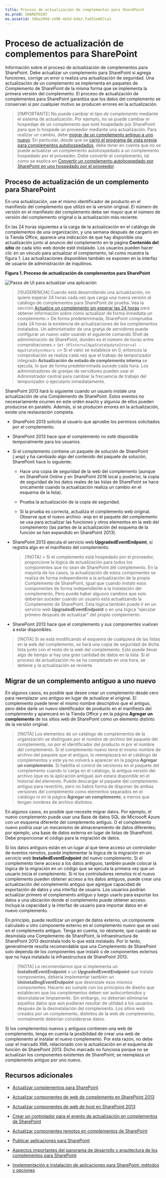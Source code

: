 ```yaml
---
title: Proceso de actualización de complementos para SharePoint
ms.prod: SHAREPOINT
ms.assetid: 3dba209d-cb98-4e5d-b4b2-fad31e667ca1
---
```



# Proceso de actualización de complementos para SharePoint
Información sobre el proceso de actualización de complementos para SharePoint.
Debe actualizar un complemento para SharePoint si agrega funciones, corrige un error o realiza una actualización de seguridad. Una actualización de un complemento se implementa en paquetes de Complemento de SharePoint de la misma forma que se implementa la primera versión del complemento. El proceso de actualización de complementos para SharePoint garantiza que los datos del complemento se conservan si por cualquier motivo se producen errores en la actualización.
  
    
    


> [!IMPORTANTE]
> No puede cambiar el  *tipo de complemento*  mediante el sistema de actualización. Por ejemplo, no se puede cambiar el hospedaje de un complemento que esté hospedado por SharePoint para que lo hospede un proveedor mediante una actualización. Para realizar un cambio, debe [migrar de un complemento antiguo a uno nuevo](#Major). En particular, desde que se  [cerró el programa de vista previa para complementos autohospedados](http://blogs.office.com/2014/05/16/update-on-autohosted-apps-preview-program/), debe tener en cuenta que no se puede actualizar un complemento autohospedado a un complemento hospedado por el proveedor. Debe convertir el complemento, tal como se explica en  [Convertir un complemento autohospedado por SharePoint en uno hospedado por el proveedor](convert-an-autohosted-sharepoint-add-in-to-a-provider-hosted-add-in.md). 
  
    
    


## Proceso de actualización de un complemento para SharePoint
<a name="Minor"> </a>

En una actualización, use el mismo identificador de producto en el manifiesto del complemento que utilizó en la versión original. El número de versión en el manifiesto del complemento debe ser mayor que el número de versión del complemento original o la actualización más reciente.
  
    
    
En las 24 horas siguientes a la carga de la actualización en el catálogo de complementos de una organización, y una semana después de cargarlo en la Tienda Office, aparece una indicación de que hay disponible una actualización junto al anuncio del complemento en la página **Contenido del sitio** de cada sitio web donde esté instalado. Los usuarios pueden hacer clic en un vínculo para actualizar el complemento, tal como muestra la figura 1. Las actualizaciones disponibles también se exponen en la interfaz de usuario de administración de inquilinos.
  
    
    

**Figura 1. Proceso de actualización de complementos para SharePoint**

  
    
    

  
    
    
![Pasos de UI para actualizar una aplicación](images/UpdatingApp_AppTileUpdateNotice.png)
  
    
    

    
> [!SUGERENCIA]
>  Cuando está desarrollando una actualización, no quiere esperar 24 horas cada vez que carga una nueva versión al catálogo de complementos para SharePoint de prueba. Vea la sección [Actualice un complemento sin esperar las 24 horas](update-sharepoint-add-ins.md#ImmediateUpdateNotice) para obtener información sobre cómo actualizar de forma inmediata un complemento.>  De forma predeterminada, SharePoint comprueba cada 24 horas la existencia de actualizaciones de los complementos instalados. Un administrador de una granja de servidores puede configurar un nuevo valor usando el siguiente comando Shell de administración de SharePoint, donden es el número de horas entre comprobaciones.>  `Set-SPInternalAppStateUpdateInterval -AppStateSyncHours n`>  Si el valor se establece en 0, entonces la comprobación se realiza cada vez que el trabajo de temporizador integrado **Actualización de estado de complemento interna** se ejecuta, lo que de forma predeterminada sucede cada hora. Los administradores de granjas de servidores pueden usar el Administrador central para cambiar la frecuencia de trabajo del temporizador o ejecutarlo inmediatamente.
  
    
    

SharePoint 2013 hará lo siguiente cuando un usuario instale una actualización de una Complemento de SharePoint. Estos eventos no necesariamente ocurren en este orden exacto y algunos de ellos pueden producirse en paralelo. Además, si se producen errores en la actualización, existe una restauración completa.
  
    
    

- SharePoint 2013 solicita al usuario que apruebe los permisos solicitados por el complemento.
    
  
- SharePoint 2013 hace que el complemento no esté disponible temporalmente para los usuarios.
    
  
- Si el complemento contiene un paquete de solución de SharePoint (.wsp) y ha cambiado algo del contenido del paquete de solución, SharePoint hace lo siguiente:
    
  - Hace una copia de seguridad de la web del complemento (aunque en SharePoint Online y en SharePoint 2016 local y posterior, la copia de seguridad de los datos reales de las listas de SharePoint se hace únicamente cuando la actualización realiza un cambio en el esquema de la lista).
    
  
  - Prueba la actualización de la copia de seguridad.
    
  
  - Si la prueba es correcta, actualiza el complemento web original. Observe que el nuevo archivo .wsp en el paquete del complemento se usa para actualizar las funciones y otros elementos en la web del complemento (las partes de la actualización del esquema de la función se han expandido en SharePoint 2013).
    
  
- SharePoint 2013 ejecuta el servicio web **UpgradedEventEndpoint**, si registra algo en el manifiesto del complemento.
    
    > [!NOTA]
      > Si el complemento está hospedado por el proveedor, proporcione la lógica de actualización para todos los componentes que no sean de SharePoint del complemento. En la mayoría de los casos, la actualización de estos componentes se realiza de forma independiente a la actualización de la propia Complemento de SharePoint, igual que cuando instaló esos componentes de forma independiente a la instalación del complemento. Pero puede haber algunos cambios que solo deberían suceder cuando un usuario está actualizando la Complemento de SharePoint. Esta lógica también puede ir en un servicio web **UpgradedEventEndpoint** o en una lógica "ejecutar primero después de actualizar" del propio complemento.
- SharePoint 2013 hace que el complemento y sus componentes vuelvan a estar disponibles.
    
  

    
> [!NOTA]
> Si se está modificando el esquema de cualquiera de las listas en la web del complemento, se hará una copia de seguridad de dicha lista junto con el resto de la web del complemento. Esto puede llevar algo de tiempo si hay una gran cantidad de datos en la lista. Si el proceso de actualización no se ha completado en una hora, se detiene y la actualización se revierte. 
  
    
    


## Migrar de un complemento antiguo a uno nuevo
<a name="Major"> </a>

En algunos casos, es posible que desee crear un complemento desde cero para reemplazar uno antiguo en lugar de actualizar el original. El complemento puede tener el mismo nombre descriptivo que el antiguo, pero debe darle un nuevo identificador de producto en el manifiesto del complemento y aparecerá en la Tienda Office y en la página **Agregar un complemento** de los sitios web de SharePoint como un elemento distinto de la versión original.
  
    
    

> [!NOTA]
> Los elementos de un catálogo de complementos de la organización se distinguen por el  *nombre de archivo*  del paquete del complemento, no por el identificador del producto ni por el nombre del complemento. Si el complemento nuevo tiene el mismo nombre de archivo del paquete que el antiguo, lo reemplazará en el catálogo de complementos y este ya no volverá a aparecer en la página **Agregar un complemento**. Si habilita el control de versiones en el paquete del complemento cuando lo carga en el catálogo, la antigua versión del archivo (que es la aplicación antigua) aún estará disponible en el historial del elemento. Puede descargar el paquete del complemento antiguo para revertirlo, pero no habrá forma de disponer de ambas versiones del complemento como elementos separados en el catálogo ni en la página **Agregar un complemento**, a menos que tengan nombres de archivo distintos. 
  
    
    

En algunos casos, es posible que necesite migrar datos. Por ejemplo, el nuevo complemento puede usar una Base de datos SQL de Microsoft Azure con un esquema diferente del complemento antiguo. O el complemento nuevo podría usar un mecanismo de almacenamiento de datos diferentes; por ejemplo, una base de datos externa en lugar de listas de SharePoint. Debe proporcionar el código para la migración de datos.
  
    
    
Si los datos antiguos están en un lugar al que tiene acceso un controlador de eventos remotos, puede implementar la lógica de la migración en un servicio web **InstalledEventEndpoint** del nuevo complemento. Si el complemento tiene acceso a los datos antiguos, también puede colocar la lógica de la migración en un código que se ejecuta la primera vez que un usuario inicia el complemento. Si ni los controladores remotos ni el nuevo complemento pueden obtener acceso a los datos antiguos, puede crear una actualización del complemento antiguo que agregue capacidad de exportación de datos y una interfaz de usuario. Los usuarios podrían actualizar primero el complemento antiguo y luego usarlo para exportar los datos a una ubicación donde el complemento puede obtener acceso. Incluya la capacidad y la interfaz de usuario para importar datos en el nuevo complemento.
  
    
    
En principio, puede reutilizar un origen de datos externo, un componente calculado u otro componente externo en el complemento nuevo que se usó en el complemento antiguo. Tenga en cuenta, no obstante, que cuando se desinstala una Complemento de SharePoint, la infraestructura de SharePoint 2013 desinstala todo lo que está instalado. Por lo tanto, generalmente resulta recomendable que una Complemento de SharePoint solo dependa de los componentes que instaló o de componentes externos que no haya instalado la infraestructura de SharePoint 2013.
  
    
    

> [!NOTA]
> Le recomendamos que si implementa un **InstalledEventEndpoint** o un **UpgradedEventEndpoint** que instala componentes, debería implementar también un **UninstallingEventEndpoint** que desinstale esos mismos componentes. Hacerlo así cumple con los principios de diseño que establecen que los complementos deben ser autocontenidos y desinstalarse limpiamente. Sin embargo, no deberían eliminarse aquellos datos que aún pudieran resultar de utilidad a los usuarios después de la desinstalación del complemento. Los sitios web creados por un complemento, distintos de la web de complemento, normalmente deberían considerarse datos.
  
    
    

Si los complementos nuevos y antiguos contienen una web de complemento, tenga en cuenta la posibilidad de crear una web de complemento al instalar el nuevo complemento. Por esta razón, no debe usar el marcado XML relacionado con la actualización en el esquema de función de SharePoint 2013. Dicho marcado no funciona porque no se actualizan los componentes existentes de SharePoint; se reemplaza un complemento antiguo por uno nuevo.
  
    
    

## Recursos adicionales
<a name="SP15appupgrade_addlresources"> </a>


-  [Actualizar complementos para SharePoint](update-sharepoint-add-ins.md)
    
  
-  [Actualizar componentes de web de complemento en SharePoint 2013](update-add-in-web-components-in-sharepoint-2013.md)
    
  
-  [Actualizar componentes de web de host en SharePoint 2013](update-host-web-components-in-sharepoint-2013.md)
    
  
-  [Crear un controlador para el evento de actualización en complementos de SharePoint](create-a-handler-for-the-update-event-in-sharepoint-add-ins.md)
    
  
-  [Actualizar componentes remotos en complementos de SharePoint](update-remote-components-in-sharepoint-add-ins.md)
    
  
-  [Publicar aplicaciones para SharePoint](publish-sharepoint-add-ins.md)
    
  
-  [Aspectos importantes del panorama de desarrollo y arquitectura de los complementos para SharePoint](important-aspects-of-the-sharepoint-add-in-architecture-and-development-landscap.md)
    
  
-  [Implementación e instalación de aplicaciones para SharePoint: métodos y opciones](deploying-and-installing-sharepoint-add-ins-methods-and-options.md)
    
  

